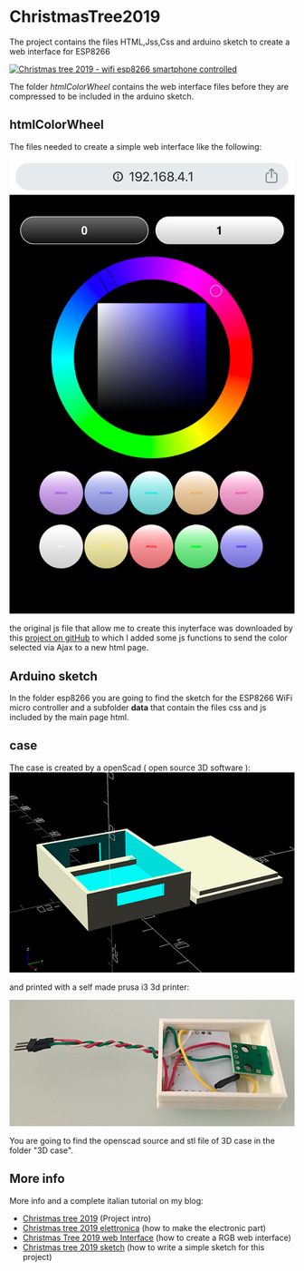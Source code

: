 # ChristmasTree2019
The project contains the files HTML,Jss,Css and arduino sketch to create a web interface for ESP8266

[![Christmas tree 2019 - wifi esp8266 smartphone controlled](http://img.youtube.com/vi/Pr97IrCQsts/0.jpg)](http://www.youtube.com/watch?v=Pr97IrCQsts "Christmas tree 2019 - wifi esp8266 smartphone controlled")

The folder *htmlColorWheel* contains the web interface files before they are compressed to be included in the arduino sketch.

## htmlColorWheel
The files needed to create a simple web interface like the following:

![Christmas tree 2019 smartphone interface](https://github.com/Mauroalfieri/ChristmasTree2019/blob/master/images/Christmas%20tree%202019%20smartphone%20interface.jpg)

the original js file that allow me to create this inyterface was downloaded by this [project on gitHub](https://github.com/NC22/HTML5-Color-Picker) to which I added some js functions to send the color selected via Ajax to a new html page.

## Arduino sketch
In the folder esp8266 you are going to find the sketch for the ESP8266 WiFi micro controller and a subfolder **data** that contain the files css and js included by the main page html.

## case
The case is created by a openScad ( open source 3D software ):
![Christmas tree 2019 case openscad](https://github.com/Mauroalfieri/ChristmasTree2019/blob/master/images/Christmas%20tree%202019%20case%20openscad.jpg)

and printed with a self made prusa i3 3d printer:

![Christmas tree 2019 3D printed](https://github.com/Mauroalfieri/ChristmasTree2019/blob/master/images/Christmas%20tree%202019%20case%20circuito%20montato.jpg)

You are going to find the openscad source and stl file of 3D case in the folder "3D case".

## More info
More info and a complete italian tutorial on my blog:

- [Christmas tree 2019](https://www.mauroalfieri.it/elettronica/christmas-tree-2019.html) (Project intro)
- [Christmas tree 2019 elettronica](https://www.mauroalfieri.it/elettronica/christmas-tree-2019-elettronica.html) (how to make the electronic part)
- [Christmas Tree 2019 web Interface](https://www.mauroalfieri.it/elettronica/christmas-tree-2019-rgb-interface.html) (how to create a RGB web interface)
- [Christmas tree 2019 sketch](https://www.mauroalfieri.it/elettronica/christmas-tree-2019-sketch.html) (how to write a simple sketch for this project)
